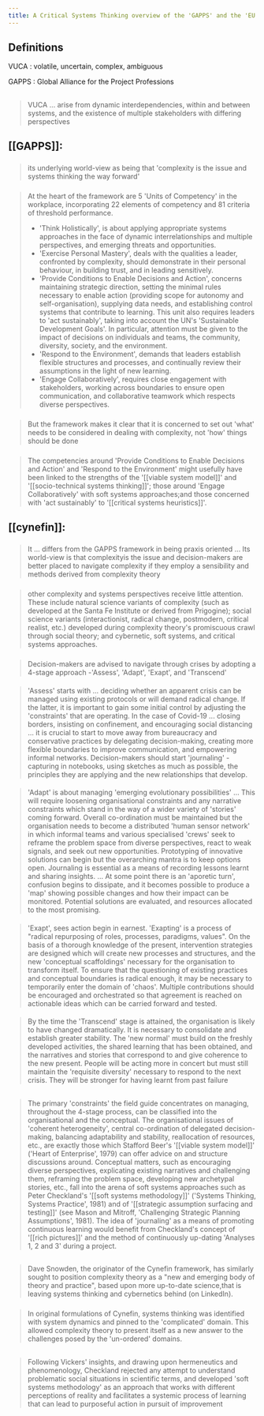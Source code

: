 ```yaml
---
title: A Critical Systems Thinking overview of the 'GAPPS' and the 'EU Science Hub
---
```


## Definitions

VUCA 
: volatile,  uncertain,  complex,  ambiguous

GAPPS 
: Global Alliance for the Project Professions
## 
> VUCA ... arise  from  dynamic  interdependencies,  within  and  between  systems,  and  the existence  of  multiple  stakeholders  with  differing  perspectives
## [[GAPPS]]:
### 
> its underlying world-view as being that 'complexity is the issue  and  systems  thinking  the  way  forward'
### 
> At  the  heart  of  the framework  are  5  'Units  of  Competency'  in  the  workplace, incorporating   22   elements   of   competency   and   81   criteria   of   threshold performance.  
> - 'Think  Holistically',  is  about  applying  appropriate systems  approaches  in  the  face  of  dynamic  interrelationships  and  multiple perspectives,  and  emerging  threats  and  opportunities.  
> - 'Exercise Personal  Mastery',  deals  with  the  qualities  a  leader,  confronted  by  complexity, should demonstrate in their personal behaviour, in building trust, and in leading sensitively.  
> - 'Provide  Conditions  to  Enable  Decisions  and  Action', concerns maintaining strategic direction, setting the minimal rules necessary to enable  action  (providing  scope  for  autonomy  and  self-organisation),  supplying data needs, and establishing control systems that contribute to learning. This unit also requires leaders to 'act sustainably', taking into account the UN's 'Sustainable Development  Goals'.  In  particular,  attention  must  be  given  to  the  impact  of decisions  on  individuals  and  teams,  the  community,  diversity,  society,  and  the environment.  
> - 'Respond  to  the  Environment',  demands  that  leaders establish   flexible   structures   and   processes,   and   continually   review   their assumptions in the light of new learning. 
> - 'Engage Collaboratively', requires  close  engagement  with  stakeholders,  working  across  boundaries  to ensure open communication, and collaborative teamwork which respects diverse perspectives.
### 
> But the framework makes it clear that it is concerned to set out 'what' needs  to  be  considered  in  dealing  with  complexity,  not  'how'  things  should  be done
###
>  The competencies  around  'Provide  Conditions  to  Enable  Decisions and  Action'  and 'Respond to the Environment' might usefully have been linked to the strengths of the  '[[viable system model]]'  and  '[[socio-technical systems thinking]]';  those  around 'Engage Collaboratively' with soft systems approaches;and those concerned with 'act  sustainably'  to  '[[critical systems heuristics]]'.
## [[cynefin]]:
### 
> It ... differs from the GAPPS framework in being praxis oriented ... Its world-view  is  that  complexityis  the  issue  and  decision-makers  are  better  placed  to navigate  complexity  if  they  employ  a  sensibility  and  methods  derived  from complexity theory
###
> other complexity and systems perspectives receive little attention. These include   natural science variants of complexity (such as developed at the Santa Fe Institute or  derived  from  Prigogine);  social  science variants   (interactionist,   radical   change,   postmodern,   critical   realist,   etc.) developed during complexity theory's promiscuous crawl through social theory; and cybernetic, soft systems, and critical systems approaches.
### 
> Decision-makers are advised to navigate through crises by  adopting  a  4-stage  approach -'Assess',  'Adapt',  'Exapt',  and  'Transcend'
####
> 'Assess' starts with ... deciding whether an apparent crisis can be managed using existing protocols or will demand radical change. If the latter, it is important to gain some initial control by adjusting the 'constraints' that are operating. In the case of Covid-19 ... closing borders, insisting on confinement, and encouraging social distancing ... it is crucial to start to move away from bureaucracy and conservative practices by delegating decision-making, creating more flexible boundaries to improve communication, and empowering informal networks.  Decision-makers  should  start  'journaling' -capturing  in  notebooks, using sketches as much as possible, the principles they are applying and the new relationships  that  develop.
####
>  'Adapt'  is  about  managing  'emerging  evolutionary possibilities' ... This will require loosening organisational constraints and any narrative constraints which stand in the way of a wider variety of 'stories' coming forward. Overall co-ordination must be maintained but the organisation needs to become a distributed 'human sensor network' in which informal teams and various specialised 'crews' seek to reframe the problem space from diverse perspectives, react to weak signals, and seek out new  opportunities.  Prototyping  of  innovative  solutions  can  begin  but  the overarching mantra is to keep options open. Journaling is essential as a means of recording  lessons  learnt  and  sharing  insights.  ...  At  some  point  there is an 'aporetic turn', confusion begins to dissipate, and it becomes possible to produce a 'map' showing possible changes and how their impact can be  monitored. Potential solutions are evaluated, and resources allocated to the most promising.
#### 
> 'Exapt', sees action begin in earnest. 'Exapting' is a process of "radical  repurposing of roles, processes, paradigms, values". On the basis of a thorough  knowledge of the present, intervention strategies are designed which will create new processes and structures, and the new 'conceptual scaffoldings' necessary for the organisation to transform itself. To ensure that the questioning of existing  practices and conceptual boundaries is radical enough, it may be necessary to temporarily enter the domain of 'chaos'. Multiple contributions should be encouraged and orchestrated so that agreement is reached on actionable ideas which can be carried forward and tested.
####
> By the time the 'Transcend' stage is attained, the organisation is likely to have changed dramatically. It is necessary to consolidate and establish greater stability. The 'new normal' must build on the freshly developed activities, the shared learning that has been obtained, and the narratives and stories that correspond to and give coherence to the new present. People  will  be  acting  more  in  concert  but  must  still  maintain  the  'requisite diversity' necessary to respond to the next crisis. They will be stronger for having learnt from past failure
##
> The primary 'constraints' the field guide concentrates on managing,   throughout   the   4-stage   process,   can   be   classified   into   the organisational   and   the   conceptual.   The   organisational   issues   of   'coherent heterogeneity',  central  co-ordination  of  delegated  decision-making,  balancing adaptability and stability, reallocation of resources, etc., are exactly those which Stafford  Beer's  '[[viable system model]]'  ('Heart  of  Enterprise',  1979)  can  offer advice   on  and  structure  discussions   around.   Conceptual  matters,   such   as encouraging diverse perspectives, explicating existing narratives and challenging them, reframing the problem space, developing new archetypal stories, etc., fall into the arena of soft systems approaches such as Peter Checkland's '[[soft systems methodology]]'  ('Systems  Thinking,  Systems  Practice',  1981)  and  of  '[[strategic assumption surfacing and testing]]' (see Mason and Mitroff, 'Challenging Strategic Planning Assumptions', 1981). The idea of 'journaling' as a means of promoting continuous learning would benefit from Checkland's concept of '[[rich pictures]]' and the method of continuously up-dating 'Analyses 1, 2 and 3' during a project.
##
> Dave Snowden, the originator of the Cynefin framework, has similarly sought to position complexity theory as a "new and emerging body of theory and practice", based upon more up-to-date science,that is leaving systems thinking and cybernetics behind  (on LinkedIn).
###
> In  original  formulations  of  Cynefin, systems  thinking  was  identified  with  system  dynamics  and  pinned  to  the 'complicated' domain. This allowed complexity theory to present itself as a new answer to the challenges posed by the 'un-ordered' domains.
## 
> Following     Vickers'     insights,     and     drawing     upon     hermeneutics     and phenomenology,  Checkland  rejected  any  attempt  to  understand  problematic social situations in scientific terms, and developed 'soft systems methodology' as an  approach  that  works  with  different  perceptions  of  reality  and  facilitates  a systemic  process  of  learning  that  can  lead  to  purposeful  action  in  pursuit  of improvement
